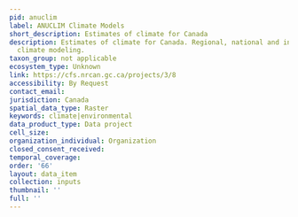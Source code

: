 ```yaml
---
pid: anuclim
label: ANUCLIM Climate Models
short_description: Estimates of climate for Canada
description: Estimates of climate for Canada. Regional, national and international
  climate modeling.
taxon_group: not applicable
ecosystem_type: Unknown
link: https://cfs.nrcan.gc.ca/projects/3/8
accessibility: By Request
contact_email: 
jurisdiction: Canada
spatial_data_type: Raster
keywords: climate|environmental
data_product_type: Data project
cell_size: 
organization_individual: Organization
closed_consent_received: 
temporal_coverage: 
order: '66'
layout: data_item
collection: inputs
thumbnail: ''
full: ''
---
```


